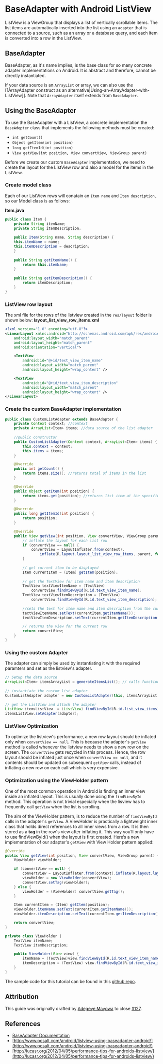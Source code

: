 # BaseAdapter with Android ListView

ListView is a ViewGroup that displays a list of vertically scrollable items. The list items are automatically inserted into the list using an `adapter` that is connected to a source, such as an array or a database query, and each item is converted into a row in the ListView. 

## BaseAdapter

BaseAdapter, as it's name implies, is the base class for so many concrete adapter implementations on Android. It is abstract and therefore, cannot  be directly instantiated.

If your data source is an `ArrayList` or array, we can also use the [[ArrayAdapter construct as an alternative|Using-an-ArrayAdapter-with-ListView]]. Note that `ArrayAdapter` itself extends from `BaseAdapter`.

## Using the BaseAdapter

To use the BaseAdapter with a ListView, a concrete implementation the `BaseAdepter` class that implements the following methods must be created:

* `int getCount()`
* `Object getItem(int position)`
* `long getItemId(int position)`
* `View getView(int position, View convertView, ViewGroup parent)`

Before we create our custom `BaseAdapter` implementation, we need to create the layout for the ListView row and also a model for the items in the ListView.

### Create model class

Each of our ListView rows will conatain an `Item name` and `Item description`, so our Model class is as follows:

**Item.java**

``` java
public class Item {
    private String itemName;
    private String itemDescription;
		
    public Item(String name, String description) {
	this.itemName = name;
	this.itemDescription = description;
    }
		
    public String getItemName() {
        return this.itemName;
    }
		
    public String getItemDescription() {
        return itemDescription;
    }	
}
```

### ListView row layout
The xml file for the rows of the listview created in the `res/layout` folder is shown below: 
**layout_list_view_row_items.xml** 

```xml
<?xml version="1.0" encoding="utf-8"?>
<LinearLayout xmlns:android="http://schemas.android.com/apk/res/android"
    android:layout_width="match_parent"
    android:layout_height="match_parent"
    android:orientation="vertical">

    <TextView
        android:id="@+id/text_view_item_name"
        android:layout_width="match_parent"
        android:layout_height="wrap_content" />

    <TextView
        android:id="@+id/text_view_item_description"
        android:layout_width="match_parent"
        android:layout_height="wrap_content" />
</LinearLayout>
```

### Create the custom BaseAdapter implementation

``` java
public class CustomListAdapter extends BaseAdapter {
    private Context context; //context
    private ArrayList<Item> items; //data source of the list adapter
	
    //public constructor 
    public CustomListAdapter(Context context, ArrayList<Item> items) {
        this.context = context;
        this.items = items;
    }

    @Override
    public int getCount() {
        return items.size(); //returns total of items in the list
    }

    @Override
    public Object getItem(int position) {
        return items.get(position); //returns list item at the specified position
    }

    @Override
    public long getItemId(int position) {
        return position;
    }

    @Override
    public View getView(int position, View convertView, ViewGroup parent) {
        // inflate the layout for each list row
        if (convertView == null) {
            convertView = LayoutInflater.from(context).
                inflate(R.layout.layout_list_view_row_items, parent, false);
        }
	
        // get current item to be displayed
        Item currentItem = (Item) getItem(position);
  
        // get the TextView for item name and item description
        TextView textViewItemName = (TextView) 
            convertView.findViewById(R.id.text_view_item_name);
        TextView textViewItemDescription = (TextView) 
            convertView.findViewById(R.id.text_view_item_description);
      
        //sets the text for item name and item description from the current item object
        textViewItemName.setText(currentItem.getItemName());
        textViewItemDescription.setText(currentItem.getItemDescription());

        // returns the view for the current row
        return convertView;
    }
}
```

### Using the custom Adapter 
The adapter can simply be used by instantiating it with the required paramters and set as the listview's adapter.

```java
// Setup the data source
ArrayList<Item> itemsArrayList = generateItemsList(); // calls function to get items list
	
// instantiate the custom list adapter
CustomListAdapter adapter = new CustomListAdapter(this, itemsArrayList);
	
// get the ListView and attach the adapter
ListView itemsListView  = (ListView) findViewById(R.id.list_view_items);
itemsListView.setAdapter(adapter);
```

### ListView Optimization

To optimize the listview's performance, a new row layout should be inflated only when `convertView == null`. This is because the adapter's `getView` method is called whenever the listview needs to show a new row on the screen. The `convertView` gets recycled in this process. Hence, the row layout should be inflated just once when `convertView == null`, and it contents should be updated on subsequent `getView` calls, instead of inflating a new row on each call which is very expensive.

### Optimization using the ViewHolder pattern
One of the most common operation in Android is finding an inner view inside an inflated layout. This is usually done using the `findViewById` method. This operation is not trivial especially when the lisview has to frequently call `getView` when the list is scrolling.

The aim of the ViewHolder pattern, is to reduce the number of `findViewById` calls in the adapter's `getView`. A ViewHolder is practically a lightweight inner class that holds direct references to all inner views from a row. It is then stored as a **tag** in the row's view after inflating it. This way you’ll only have to use findViewById() when the layout is first created. Here’s a new implementation of our adapter's `getView` with View Holder pattern applied: 

``` java
@Override
public View getView(int position, View convertView, ViewGroup parent) {
    ViewHolder viewHolder;

    if (convertView == null) {
        convertView = LayoutInflater.from(context).inflate(R.layout.layout_list_view_row_items, parent, false);
        viewHolder = new ViewHolder(convertView);
        convertView.setTag(viewHolder);
    } else {
        viewHolder = (ViewHolder) convertView.getTag();
    }

    Item currentItem = (Item) getItem(position);
    viewHolder.itemName.setText(currentItem.getItemName());
    viewHolder.itemDescription.setText(currentItem.getItemDescription());

    return convertView;
}

private class ViewHolder {
    TextView itemName;
    TextView itemDescription;

    public ViewHolder(View view) {
        itemName = (TextView)view.findViewById(R.id.text_view_item_name);
        itemDescription = (TextView) view.findViewById(R.id.text_view_item_description);
    }
}
```

The sample code for this tutorial can be found in this [github repo](https://github.com/mayojava/ListViewWithBaseAdapter).

## Attribution

This guide was originally drafted by [Adegeye Mayowa](https://github.com/mayojava) to close [#127](https://github.com/codepath/android_guides/issues/127).

## References

* [BaseAdapter Documentation](https://developer.android.com/reference/android/widget/BaseAdapter.html)
* [http://www.pcsalt.com/android/listview-using-baseadapter-android/](http://www.pcsalt.com/android/listview-using-baseadapter-android/)
* [http://lucasr.org/2012/04/05/performance-tips-for-androids-listview/](http://lucasr.org/2012/04/05/performance-tips-for-androids-listview/)
